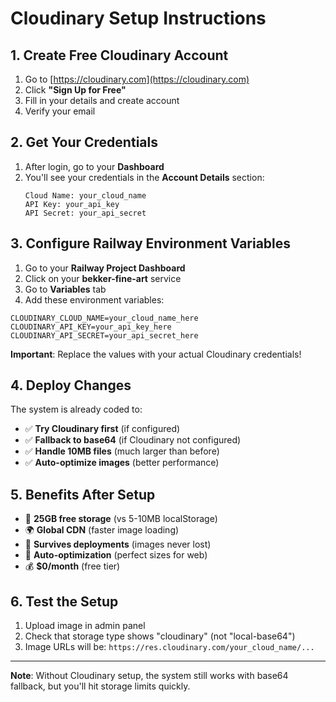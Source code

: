 # Cloudinary Setup Instructions

## 1. Create Free Cloudinary Account

1. Go to [https://cloudinary.com](https://cloudinary.com)
2. Click **"Sign Up for Free"**
3. Fill in your details and create account
4. Verify your email

## 2. Get Your Credentials

1. After login, go to your **Dashboard**
2. You'll see your credentials in the **Account Details** section:
   ```
   Cloud Name: your_cloud_name
   API Key: your_api_key  
   API Secret: your_api_secret
   ```

## 3. Configure Railway Environment Variables

1. Go to your **Railway Project Dashboard**
2. Click on your **bekker-fine-art** service
3. Go to **Variables** tab
4. Add these environment variables:

```env
CLOUDINARY_CLOUD_NAME=your_cloud_name_here
CLOUDINARY_API_KEY=your_api_key_here  
CLOUDINARY_API_SECRET=your_api_secret_here
```

**Important**: Replace the values with your actual Cloudinary credentials!

## 4. Deploy Changes

The system is already coded to:
- ✅ **Try Cloudinary first** (if configured)
- ✅ **Fallback to base64** (if Cloudinary not configured)
- ✅ **Handle 10MB files** (much larger than before)
- ✅ **Auto-optimize images** (better performance)

## 5. Benefits After Setup

- 🚀 **25GB free storage** (vs 5-10MB localStorage)
- 🌍 **Global CDN** (faster image loading)
- 🔄 **Survives deployments** (images never lost)
- 📱 **Auto-optimization** (perfect sizes for web)
- 💰 **$0/month** (free tier)

## 6. Test the Setup

1. Upload image in admin panel
2. Check that storage type shows "cloudinary" (not "local-base64")
3. Image URLs will be: `https://res.cloudinary.com/your_cloud_name/...`

---

**Note**: Without Cloudinary setup, the system still works with base64 fallback, but you'll hit storage limits quickly.